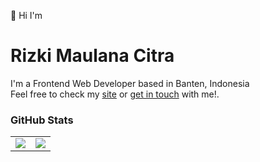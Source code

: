 👋 Hi I'm

# Rizki Maulana Citra
I'm a Frontend Web Developer based in Banten, Indonesia<br/>
Feel free to check my [site](https://rizkicitra.my.id) or [get in touch](mailto:rmaulana.citra@gmail.com?subject=Hi!) with me!.

### GitHub Stats
|||
|---|---|
|![](https://github-readme-stats.vercel.app/api?username=rizkimcitra&theme=city_lights)|![](https://github-readme-stats.vercel.app/api/top-langs/?username=rizkimcitra&layout=compact&theme=city_lights)|
 
